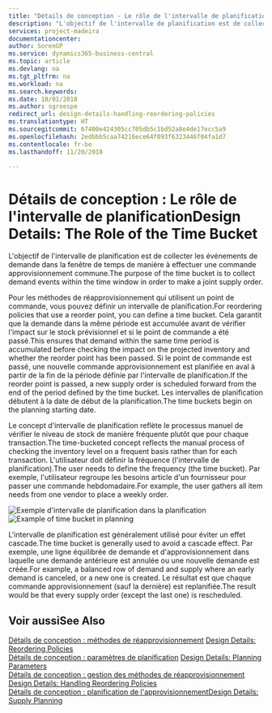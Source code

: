 ```yaml
---
title: "Détails de conception - Le rôle de l'intervalle de planification | Microsoft Docs"
description: "L'objectif de l'intervalle de planification est de collecter les événements de demande dans la fenêtre de temps de manière à effectuer une commande approvisionnement commune."
services: project-madeira
documentationcenter: 
author: SorenGP
ms.service: dynamics365-business-central
ms.topic: article
ms.devlang: na
ms.tgt_pltfrm: na
ms.workload: na
ms.search.keywords: 
ms.date: 10/01/2018
ms.author: sgroespe
redirect_url: design-details-handling-reordering-policies
ms.translationtype: HT
ms.sourcegitcommit: 67400e424305cc705db5c1bd52a8e4de17ecc5a9
ms.openlocfilehash: 2edbbb5caa74216ece64f093f6323446f04fa1d7
ms.contentlocale: fr-be
ms.lasthandoff: 11/20/2018

---
```

# <a name="design-details-the-role-of-the-time-bucket"></a><span data-ttu-id="27da4-103">Détails de conception : Le rôle de l'intervalle de planification</span><span class="sxs-lookup"><span data-stu-id="27da4-103">Design Details: The Role of the Time Bucket</span></span>
<span data-ttu-id="27da4-104">L'objectif de l'intervalle de planification est de collecter les événements de demande dans la fenêtre de temps de manière à effectuer une commande approvisionnement commune.</span><span class="sxs-lookup"><span data-stu-id="27da4-104">The purpose of the time bucket is to collect demand events within the time window in order to make a joint supply order.</span></span>  

 <span data-ttu-id="27da4-105">Pour les méthodes de réapprovisionnement qui utilisent un point de commande, vous pouvez définir un intervalle de planification.</span><span class="sxs-lookup"><span data-stu-id="27da4-105">For reordering policies that use a reorder point, you can define a time bucket.</span></span> <span data-ttu-id="27da4-106">Cela garantit que la demande dans la même période est accumulée avant de vérifier l'impact sur le stock prévisionnel et si le point de commande a été passé.</span><span class="sxs-lookup"><span data-stu-id="27da4-106">This ensures that demand within the same time period is accumulated before checking the impact on the projected inventory and whether the reorder point has been passed.</span></span> <span data-ttu-id="27da4-107">Si le point de commande est passé, une nouvelle commande approvisionnement est planifiée en aval à partir de la fin de la période définie par l'intervalle de planification.</span><span class="sxs-lookup"><span data-stu-id="27da4-107">If the reorder point is passed, a new supply order is scheduled forward from the end of the period defined by the time bucket.</span></span> <span data-ttu-id="27da4-108">Les intervalles de planification débutent à la date de début de la planification.</span><span class="sxs-lookup"><span data-stu-id="27da4-108">The time buckets begin on the planning starting date.</span></span>  

 <span data-ttu-id="27da4-109">Le concept d'intervalle de planification reflète le processus manuel de vérifier le niveau de stock de manière fréquente plutôt que pour chaque transaction.</span><span class="sxs-lookup"><span data-stu-id="27da4-109">The time-bucketed concept reflects the manual process of checking the inventory level on a frequent basis rather than for each transaction.</span></span> <span data-ttu-id="27da4-110">L'utilisateur doit définir la fréquence (l'intervalle de planification).</span><span class="sxs-lookup"><span data-stu-id="27da4-110">The user needs to define the frequency (the time bucket).</span></span> <span data-ttu-id="27da4-111">Par exemple, l'utilisateur regroupe les besoins article d'un fournisseur pour passer une commande hebdomadaire.</span><span class="sxs-lookup"><span data-stu-id="27da4-111">For example, the user gathers all item needs from one vendor to place a weekly order.</span></span>  

 <span data-ttu-id="27da4-112">![Exemple d'intervalle de planification dans la planification](media/nav_app_supply_planning_2_reorder_cycle.png "Exemple d'intervalle de planification dans la planification")</span><span class="sxs-lookup"><span data-stu-id="27da4-112">![Example of time bucket in planning](media/nav_app_supply_planning_2_reorder_cycle.png "Example of time bucket in planning")</span></span>  

 <span data-ttu-id="27da4-113">L'intervalle de planification est généralement utilisé pour éviter un effet cascade.</span><span class="sxs-lookup"><span data-stu-id="27da4-113">The time bucket is generally used to avoid a cascade effect.</span></span> <span data-ttu-id="27da4-114">Par exemple, une ligne équilibrée de demande et d'approvisionnement dans laquelle une demande antérieure est annulée ou une nouvelle demande est créée.</span><span class="sxs-lookup"><span data-stu-id="27da4-114">For example, a balanced row of demand and supply where an early demand is canceled, or a new one is created.</span></span> <span data-ttu-id="27da4-115">Le résultat est que chaque commande approvisionnement (sauf la dernière) est replanifiée.</span><span class="sxs-lookup"><span data-stu-id="27da4-115">The result would be that every supply order (except the last one) is rescheduled.</span></span>  

## <a name="see-also"></a><span data-ttu-id="27da4-116">Voir aussi</span><span class="sxs-lookup"><span data-stu-id="27da4-116">See Also</span></span>  
 <span data-ttu-id="27da4-117">[Détails de conception : méthodes de réapprovisionnement](design-details-reordering-policies.md) </span><span class="sxs-lookup"><span data-stu-id="27da4-117">[Design Details: Reordering Policies](design-details-reordering-policies.md) </span></span>  
 <span data-ttu-id="27da4-118">[Détails de conception : paramètres de planification](design-details-planning-parameters.md) </span><span class="sxs-lookup"><span data-stu-id="27da4-118">[Design Details: Planning Parameters](design-details-planning-parameters.md) </span></span>  
 <span data-ttu-id="27da4-119">[Détails de conception : gestion des méthodes de réapprovisionnement](design-details-handling-reordering-policies.md) </span><span class="sxs-lookup"><span data-stu-id="27da4-119">[Design Details: Handling Reordering Policies](design-details-handling-reordering-policies.md) </span></span>  
 [<span data-ttu-id="27da4-120">Détails de conception : planification de l'approvisionnement</span><span class="sxs-lookup"><span data-stu-id="27da4-120">Design Details: Supply Planning</span></span>](design-details-supply-planning.md)

